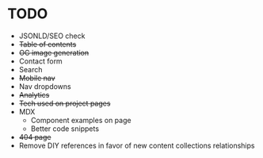 # TODO

- JSONLD/SEO check
- ~~Table of contents~~
- ~~OG image generation~~
- Contact form
- Search
- ~~Mobile nav~~
- Nav dropdowns
- ~~Analytics~~
- ~~Tech used on project pages~~
- MDX
  - Component examples on page
  - Better code snippets
- ~~404 page~~
- Remove DIY references in favor of new content collections relationships
